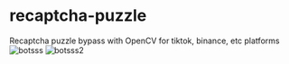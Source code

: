# recaptcha-puzzle
Recaptcha puzzle bypass with OpenCV for tiktok, binance, etc platforms
![botsss](https://user-images.githubusercontent.com/48323786/134783041-0aaf5652-72a3-46b8-8405-578791dce7ca.gif)
![botsss2](https://user-images.githubusercontent.com/48323786/134783098-4672339c-fd75-40fd-936f-6f5ae4bffd4b.gif)
